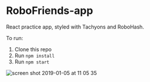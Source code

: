 # RoboFriends-app

React practice app, styled with Tachyons and RoboHash.

To run:
1. Clone this repo
2. Run ```npm install```
3. Run ```npm start```

![screen shot 2019-01-05 at 11 05 35](https://user-images.githubusercontent.com/38971399/50723770-e48e7600-10d9-11e9-84c0-c4472ccd5676.png)
